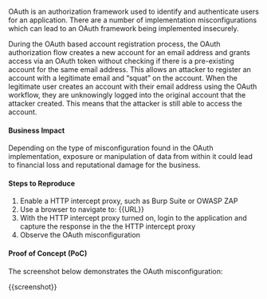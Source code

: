 OAuth is an authorization framework used to identify and authenticate users for an application. There are a number of implementation misconfigurations which can lead to an OAuth framework being implemented insecurely.

During the OAuth based account registration process, the OAuth authorization flow creates a new account for an email address and grants access via an OAuth token without checking if there is a pre-existing account for the same email address. This allows an attacker to register an account with a legitimate email and “squat” on the account. When the legitimate user creates an account with their email address using the OAuth workflow, they are unknowingly logged into the original account that the attacker created. This means that the attacker is still able to access the account.

#### Business Impact

Depending on the type of misconfiguration found in the OAuth implementation, exposure or manipulation of data from within it could lead to financial loss and reputational damage for the business.

#### Steps to Reproduce

1. Enable a HTTP intercept proxy, such as Burp Suite or OWASP ZAP
1. Use a browser to navigate to: {{URL}}
1. With the HTTP intercept proxy turned on, login to the application and capture the response in the the HTTP intercept proxy
1. Observe the OAuth misconfiguration

#### Proof of Concept (PoC)

The screenshot below demonstrates the OAuth misconfiguration:

{{screenshot}}
